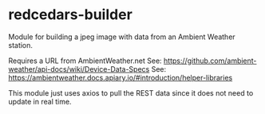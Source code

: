 # redcedars-builder
Module for building a jpeg image with data from an Ambient Weather station.

Requires a URL from AmbientWeather.net
See: https://github.com/ambient-weather/api-docs/wiki/Device-Data-Specs
See: https://ambientweather.docs.apiary.io/#introduction/helper-libraries

This module just uses axios to pull the REST data since it does not need to update in real time.